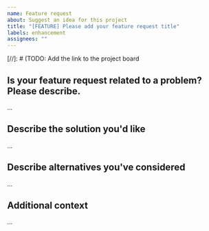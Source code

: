 ```yaml
---
name: Feature request
about: Suggest an idea for this project
title: "[FEATURE] Please add your feature request title"
labels: enhancement
assignees: ""
---
```

<!-- We follow Design thinking principles to bring the new feature request to life. Please read through [Design thinking](https://www.interaction-design.org/literature/article/5-stages-in-the-design-thinking-process) principles if you are not familiar. -->

[//]: # (TODO: Add the link to the project board
<!-- This is the [Board](...) your feature request would go through, so keep in mind that there would be more back and forth on this. If you are very clear with all phases, please describe them here for faster development. -->

## Is your feature request related to a problem? Please describe.
<!-- A clear and concise description of what the problem is. Ex. I'm always frustrated when [...] -->
...

## Describe the solution you'd like
<!-- A clear and concise description of what you want to happen. -->
...

## Describe alternatives you've considered
<!-- A clear and concise description of any alternative solutions or features you've considered. -->
...

## Additional context
<!-- Add any other context or screenshots about the feature request here. -->
...
